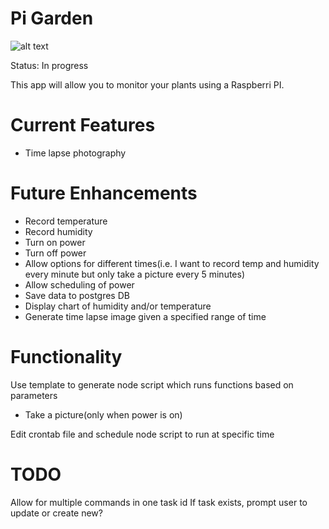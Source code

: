 # Pi Garden
![alt text](https://slack-imgs.com/?c=1&url=https%3A%2F%2Fmedia.giphy.com%2Fmedia%2FQhLi1PvRCMxsQ%2Fgiphy.gif)

Status: In progress

This app will allow you to monitor your plants using a Raspberri PI.

# Current Features
 - Time lapse photography

# Future Enhancements
 - Record temperature
 - Record humidity
 - Turn on power
 - Turn off power
 - Allow options for different times(i.e. I want to record temp and humidity
every minute but only take a picture every 5 minutes)
 - Allow scheduling of power
 - Save data to postgres DB
 - Display chart of humidity and/or temperature
 - Generate time lapse image given a specified range of time

# Functionality
Use template to generate node script which runs functions based on parameters
 - Take a picture(only when power is on)

Edit crontab file and schedule node script to run at specific time

# TODO
Allow for multiple commands in one task id
If task exists, prompt user to update or create new?
